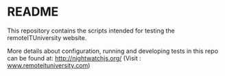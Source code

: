 # README #

This repository contains the scripts intended for testing the remoteITUniversity website.

More details about configuration, running and developing tests in this repo can be found 
at: http://nightwatchjs.org/ (Visit : www.remoteituniversity.com) 